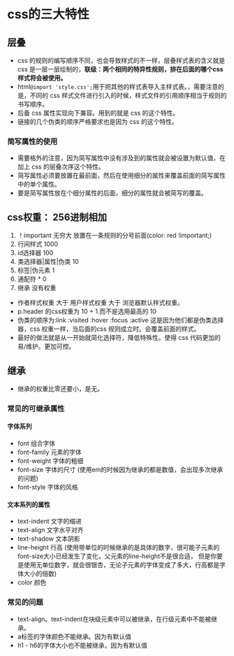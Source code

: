 <!--
 * @Author: x09898 coder_xujie@163.com
 * @Date: 2022-05-09 20:54:21
 * @LastEditors: x09898 coder_xujie@163.com
 * @FilePath: \HTML-CSS-Javascript-\HTML+CSS\CSS部分\CSS知识块\继承+ 层叠+ 权重.md
 * @Description: 
-->
# css的三大特性

## 层叠

* css 的规则的编写顺序不同，也会导致样式的不一样，层叠样式表的含义就是 css 是一层一层绘制的，**联级：两个相同的特异性规则，排在后面的哪个css样式将会被使用。**
* html```@import 'style.css';```用于把其他的样式表导入主样式表。，需要注意的是，不同的 css 样式文件进行引入的时候，样式文件的引用顺序相当于规则的书写顺序。
* 后备 css 属性实现向下兼容。用到的就是 css 的这个特性。
* 链接的几个伪类的顺序严格要求也是因为 css 的这个特性。

### 简写属性的使用

* 需要格外的注意，因为简写属性中没有涉及到的属性就会被设置为默认值，在加上 css 的层叠次序这个特性。
* 简写属性必须要放置在最前面，然后在使用细分的属性来覆盖前面的简写属性中的单个属性。
* 要是简写属性放在个细分属性的后面，细分的属性就会被简写的覆盖。

## css权重： 256进制相加

1. ！important       无穷大  放置在一条规则的分号前面(color: red !important;)
2. 行间样式                 1000
3. id选择器                 100
4. 类选择器|属性|伪类        10
5. 标签|伪元素               1
6. 通配符 *                  0
7. 继承                     没有权重

* 作者样式权重 大于 用户样式权重 大于 浏览器默认样式权重。
* p.header 的css权重为 10 + 1.而不是选用最高的 10
* 伪类的顺序为:link :visited :hover :focus :active 这是因为他们都是伪类选择器，css 权重一样，当后面的css 规则成立时。会覆盖前面的样式。
* 最好的做法就是从一开始就简化选择符，降低特殊性。使得 css 代码更加的易/维护。更加可控。

## 继承

* 继承的权重比零还要小，是无。

### 常见的可继承属性

#### 字体系列

* font 组合字体
* font-family 元素的字体
* font-weight 字体的粗细
* font-size 字体的尺寸 (使用em的时候因为继承的都是数值，会出现多次继承的问题)
* font-style 字体的风格

#### 文本系列的属性

* text-indent 文字的缩进
* text-align 文字水平对齐
* text-shadow 文本阴影
* line-height 行高 (使用带单位的时候继承的是具体的数字，很可能子元素的font-size大小已经发生了变化，父元素的line-height不是很合适，   但是你要是使用无单位数字，就会很银杏，无论子元素的字体变成了多大，行高都是字体大小的倍数)
* color 颜色

### 常见的问题

* text-align。text-indent在块级元素中可以被继承，在行级元素中不能被继承。
* a标签的字体颜色不能继承。因为有默认值
* h1 - h6的字体大小也不能被继承，因为有默认值
